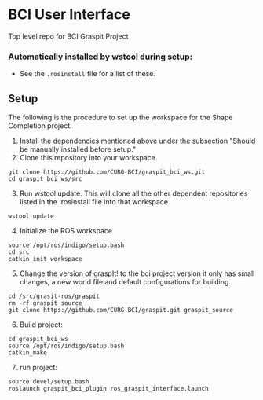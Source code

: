 # BCI User Interface
Top level repo for BCI Graspit Project

### Automatically installed by wstool during setup:
- See the ```.rosinstall``` file for a list of these.

## Setup
The following is the procedure to set up the workspace for the Shape Completion project.

1. Install the dependencies mentioned above under the subsection "Should be manually installed before setup."
2. Clone this repository into your workspace.

  ```
  git clone https://github.com/CURG-BCI/graspit_bci_ws.git
  cd graspit_bci_ws/src
  ```
3. Run wstool update. This will clone all the other dependent repositories listed in the .rosinstall file into that workspace
  
  ```
  wstool update
  ```
  
4. Initialize the ROS workspace
  
  ```
  source /opt/ros/indigo/setup.bash
  cd src
  catkin_init_workspace
  ```
  
5. Change the version of graspIt! to the bci project version it only has small changes, a new world file and default configurations for building.
  
  ```
  cd /src/grasit-ros/graspit
  rm -rf graspit_source 
  git clone https://github.com/CURG-BCI/graspit.git graspit_source
  ```
  
6. Build project:

  ```
  cd graspit_bci_ws
  source /opt/ros/indigo/setup.bash
  catkin_make
  ```
7. run project:

  ```
  source devel/setup.bash
  roslaunch graspit_bci_plugin ros_graspit_interface.launch
  ```
